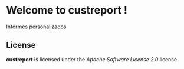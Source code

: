 # Welcome to custreport !


Informes personalizados



## License

**custreport** is licensed under the *Apache Software License 2.0* license.
